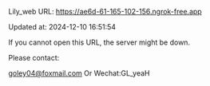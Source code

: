 Lily_web URL: https://ae6d-61-165-102-156.ngrok-free.app

Updated at: 2024-12-10 16:51:54

If you cannot open this URL, the server might be down.

Please contact: 

goley04@foxmail.com Or Wechat:GL_yeaH